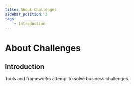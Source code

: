 ```yaml
---
title: About Challenges
sidebar_position: 3
tags:
    - Introduction
---
```


# About Challenges

## Introduction

Tools and frameworks attempt to solve business challenges.
